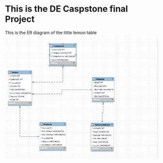 # This is the DE Caspstone final Project
This is the ER diagram of the little lemon table
![Alt text](image.png)